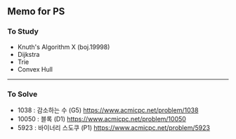 ## Memo for PS

### To Study
- Knuth's Algorithm X (boj.19998)
- Dijkstra
- Trie
- Convex Hull

---

### To Solve
- 1038 : 감소하는 수 (G5) https://www.acmicpc.net/problem/1038
- 10050 : 블록 (D1) https://www.acmicpc.net/problem/10050
- 5923 : 바이너리 스도쿠 (P1) https://www.acmicpc.net/problem/5923